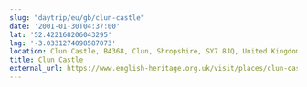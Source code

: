 ```yaml
---
slug: "daytrip/eu/gb/clun-castle"
date: '2001-01-30T04:37:00'
lat: '52.422168206043295'
lng: '-3.0331274098587073'
location: Clun Castle, B4368, Clun, Shropshire, SY7 8JQ, United Kingdom
title: Clun Castle
external_url: https://www.english-heritage.org.uk/visit/places/clun-castle/
---
```



